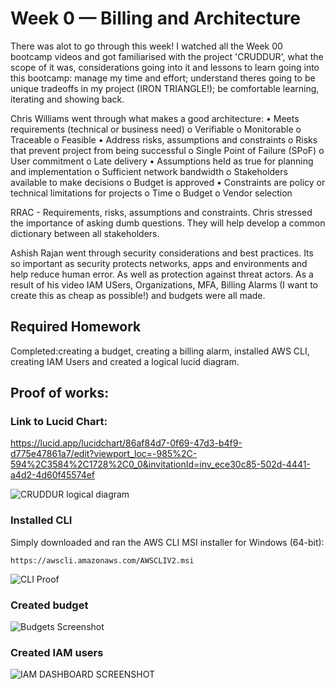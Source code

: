# Week 0 — Billing and Architecture

There was alot to go through this week! I watched all the Week 00 bootcamp videos and got familiarised with the project 'CRUDDUR', what the scope of it was, considerations going into it and lessons to learn going into this bootcamp: manage my time and effort; understand theres going to be unique tradeoffs in my project (IRON TRIANGLE!); be comfortable learning, iterating and showing back.

Chris Williams went through what makes a good architecture:
•	Meets requirements (technical or business need)
    o	Verifiable
    o	Monitorable
    o	Traceable
    o	Feasible
•	Address risks, assumptions and constraints
    o	Risks that prevent project from being successful
    o Single Point of Failure (SPoF)
    o User commitment
    o Late delivery
•	Assumptions held as true for planning and implementation
    o Sufficient network bandwidth
    o	Stakeholders available to make decisions
    o Budget is approved
•	Constraints are policy or technical limitations for projects
    o Time
    o Budget
    o Vendor selection

RRAC - Requirements, risks, assumptions and constraints.
Chris stressed the importance of asking dumb questions. They will help develop a common dictionary between all stakeholders.

Ashish Rajan went through security considerations and best practices. Its so important as security protects networks, apps and environments and help reduce human error. As well as protection against threat actors. As a result of his video IAM USers, Organizations, MFA, Billing Alarms (I want to create this as cheap as possible!) and budgets were all made.

## Required Homework

Completed:creating a budget, creating a billing alarm,  installed AWS CLI, creating IAM Users and created a logical lucid diagram. 


## Proof of works:
### Link to Lucid Chart:
https://lucid.app/lucidchart/86af84d7-0f69-47d3-b4f9-d775e47861a7/edit?viewport_loc=-985%2C-594%2C3584%2C1728%2C0_0&invitationId=inv_ece30c85-502d-4441-a4d2-4d60f45574ef

![CRUDDUR logical diagram](https://user-images.githubusercontent.com/122380818/221010961-f54d21d7-5af5-4f4b-be13-07ad34e33736.png)


### Installed CLI
Simply downloaded and ran the AWS CLI MSI installer for Windows (64-bit):
```
https://awscli.amazonaws.com/AWSCLIV2.msi
```
![CLI Proof](https://user-images.githubusercontent.com/122380818/221008521-321a69a9-c63b-4e27-a701-5ac060d90382.png)

### Created budget
![Budgets Screenshot](https://user-images.githubusercontent.com/122380818/220776145-7e044dbb-eede-4b17-8201-b4879b02388f.png)

### Created IAM users 
![IAM DASHBOARD SCREENSHOT](https://user-images.githubusercontent.com/122380818/220776162-817173dc-b95b-44bf-902d-fcff7e299df5.png)
